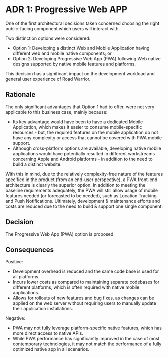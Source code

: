 
# ADR 1: Progressive Web APP
One of the first architectural decisions taken concerned choosing the right public-facing component which users will interact with. 

Two distinction options were considered:
* Option 1: Developing a distinct Web and Mobile Application having different web and mobile native components; or
* Option 2: Developing Progressive Web App (PWA) following Web native designs supported by native mobile features and platforms.

This decision has a significant impact on the development workload and general user experience of Road Warrior.

## Rationale
The only significant advantages that Option 1 had to offer, were not very applicable to this business case, mainly because:
* Its key advantage would have been to have a dedicated Mobile Application, which makes it easier to consume mobile-specific resources - but, the required features on the mobile application do not have any complexity or access that cannot be covered with PWA mobile support.
* Although cross-platform options are available, developing native mobile applications would have potentially resulted in different workstreams concerning Apple and Android platforms - in addition to the need to build a distinct website.

With this in mind, due to the relatively complexity-free nature of the features specified in the product (from an end-user perspective), a PWA front-end architecture is clearly the superior option. In addition to meeting the baseline requirements adequately, the PWA will still allow usage of mobile features needed (or forecasted to be needed), such as Location Tracking and Push Notifications. Ultimately, development & maintenance efforts and costs are reduced due to the need to build & support one single component.

## Decision
The Progressive Web App (PWA) option is proposed.

## Consequences
Positive:
* Development overhead is reduced and the same code base is used for all platforms.
* Incurs lower costs as compared to maintaining separate codebases for different platforms, which is often required with native mobile applications.
* Allows for rollouts of new features and bug fixes, as changes can be applied on the web server without requiring users to manually update their application installations.

Negative:
* PWA may not fully leverage platform-specific native features, which has more direct access to native APIs.
* While PWA performance has significantly improved in the case of most contemporary technologies, it may not match the performance of a fully optimized native app in all scenarios.
